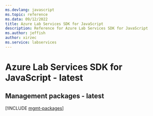 ```yaml
---
ms.devlang: javascript
ms.topic: reference
ms.data: 09/12/2022
title: Azure Lab Services SDK for JavaScript
description: Reference for Azure Lab Services SDK for JavaScript
ms.author: jeffish
author: xirzec
ms.service: labservices
---
```

# Azure Lab Services SDK for JavaScript - latest

## Management packages - latest
[!INCLUDE [mgmt-packages](lab-services-mgmt-index.md)]
